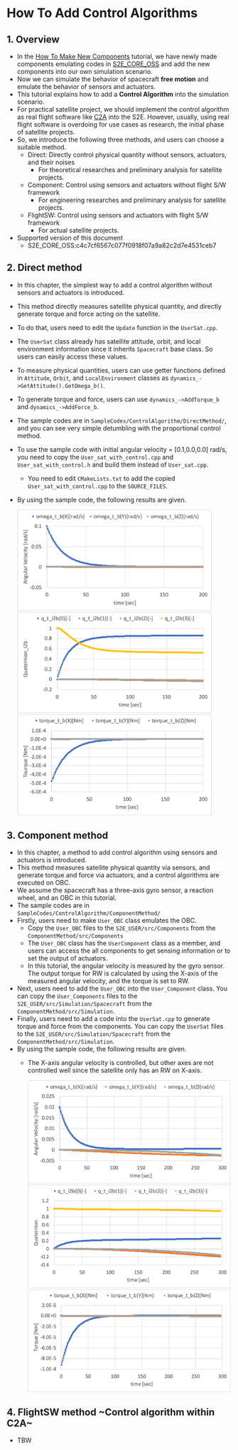 # How To Add Control Algorithms

## 1.  Overview
- In the [How To Make New Components](./Tutorials/HowToMakeNewComponents.md) tutorial, we have newly made components emulating codes in [S2E_CORE_OSS](https://gitlab.com/ut_issl/s2e/s2e_core_oss) and add the new components into our own simulation scenario.
- Now we can simulate the behavior of spacecraft **free motion** and emulate the behavior of sensors and actuators. 
- This tutorial explains how to add a **Control Algorithm** into the simulation scenario. 
- For practical satellite project, we should implement the control algorithm as real flight software like [C2A](https://gitlab.com/ut_issl/c2a/c2a_core_oss) into the S2E. However, usually, using real flight software is overdoing for use cases as research, the initial phase of satellite projects.
- So, we introduce the following three methods, and users can choose a suitable method.
  - Direct: Directly control physical quantity without sensors, actuators, and their noises
    - For theoretical researches and preliminary analysis for satellite projects.
  - Component: Control using sensors and actuators without flight S/W framework
    - For engineering researches and preliminary analysis for satellite projects. 
  - FlightSW: Control using sensors and actuators with flight S/W framework
    - For actual satellite projects.
- Supported version of this document
  - S2E_CORE_OSS:c4c7cf6567c077f0918f07a9a82c2d7e4531ceb7

## 2. Direct method
- In this chapter, the simplest way to add a control algorithm without sensors and actuators is introduced.
- This method directly measures satellite physical quantity, and directly generate torque and force acting on the satellite.
- To do that, users need to edit the `Update` function in the `UserSat.cpp`.
- The `UserSat` class already has satellite attitude, orbit, and local environment information since it inherits `Spacecraft` base class. So users can easily access these values.
- To measure physical quantities, users can use getter functions defined in `Attitude`, `Orbit`, and `LocalEnvironment` classes as `dynamics_->GetAttitude().GetOmega_b()`.
- To generate torque and force, users can use `dynamics_->AddTorque_b` and `dynamics_->AddForce_b`.
- The sample codes are in `SampleCodes/ControlAlgorithm/DirectMethod/`, and you can see very simple detumbling with the proportional control method.
- To use the sample code with initial angular velocity = [0.1,0.0,0.0] rad/s, you need to copy the `User_sat_with_control.cpp` and `User_sat_with_control.h` and build them instead of `User_sat.cpp`.
  - You need to edit `CMakeLists.txt` to add the copied `User_sat_with_control.cpp` to the `SOURCE_FILES`.
- By using the sample code, the following results are given.

    <img src="./figs/ControlAlgorithm_DirectControl_result1.png" alt="CA_DC_1" style="zoom: 80%;" />
    <img src="./figs/ControlAlgorithm_DirectControl_result2.png" alt="CA_DC_2" style="zoom: 80%;" />
    <img src="./figs/ControlAlgorithm_DirectControl_result3.png" alt="CA_DC_3" style="zoom: 80%;" />

## 3. Component method
- In this chapter, a method to add control algorithm using sensors and actuators is introduced.
- This method measures satellite physical quantity via sensors, and generate torque and force via actuators, and a control algorithms are executed on OBC.
- We assume the spacecraft has a three-axis gyro sensor, a reaction wheel, and an OBC in this tutorial.
- The sample codes are in `SampleCodes/ControlAlgorithm/ComponentMethod/`
- Firstly, users need to make `User_OBC` class emulates the OBC.
  - Copy the `User_OBC` files to the `S2E_USER/src/Components` from the `ComponentMethod/src/Components`
  - The `User_OBC` class has the `UserComponent` class as a member, and users can access the all components to get sensing information or to set the output of actuators.
  - In this tutorial, the angular velocity is measured by the gyro sensor. The output torque for RW is calculated by using the X-axis of the measured angular velocity, and the torque is set to RW.
- Next, users need to add the `User_OBC` into the `User_Component` class. You can copy the `User_Components` files to the `S2E_USER/src/Simulation/Spacecraft` from the `ComponentMethod/src/Simulation`.
- Finally, users need to add a code into the `UserSat.cpp` to generate torque and force from the components. You can copy the `UserSat` files to the `S2E_USER/src/Simulation/Spacecraft` from the `ComponentMethod/src/Simulation`.
- By using the sample code, the following results are given.
  - The X-axis angular velocity is controlled, but other axes are not controlled well since the satellite only has an RW on X-axis.
  
    <img src="./figs/ControlAlgorithm_ComponentControl_result1.png" alt="CA_CC_1" style="zoom: 80%;" />
    <img src="./figs/ControlAlgorithm_ComponentControl_result2.png" alt="CA_CC_2" style="zoom: 80%;" />
    <img src="./figs/ControlAlgorithm_ComponentControl_result3.png" alt="CA_CC_3" style="zoom: 80%;" />

## 4. FlightSW method ~Control algorithm within C2A~
- TBW